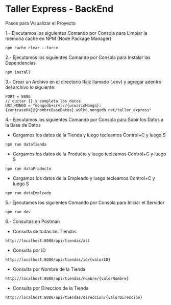 # Taller Express - BackEnd

Pasos para Visualizar el Proyecto


1.- Ejecutamos los siguientes Comando por Consola para Limpiar la memoria caché en NPM (Node Package Manager)
~~~
npm cache clear --force
~~~

2.- Ejecutamos los siguientes Comando por Consola para Instalar las Dependencias
~~~
npm install
~~~

3.- Crear un Archivo en el directorio Raiz llamado (.env) y agregar adentro del archivo lo siguiente:
~~~
PORT = 8080
// quitar {} y completa los datos
URI_MONGO = "mongodb+srv://{usuarioMongo}:{contraseña}@{nombreBaseDatos}.w9lh8.mongodb.net/taller_express"
~~~

4.- Ejecutamos los siguientes Comando por Consola para Subir los Datos a la Base de Datos
- Cargamos los datos de la Tienda y luego tecleamos Control+C y luego S
~~~
npm run dataTienda
~~~
- Cargamos los datos de la Producto y luego tecleamos Control+C y luego S
~~~
npm run dataProducto
~~~
- Cargamos los datos de la Empleado y luego tecleamos Control+C y luego S
~~~
npm run dataEmpleado
~~~

5.- Ejecutamos los siguientes Comando por Consola para Iniciar el Servidor
~~~
npm run dev
~~~

6.- Consultas en Postman

- Consulta de todas las Tiendas
~~~
http://localhost:8080/api/tiendas/all
~~~

- Consulta por ID
~~~
http://localhost:8080/api/tiendas/id/{valorID}
~~~

- Consulta por Nombre de la Tienda
~~~
http://localhost:8080/api/tiendas/nombre/{valorNombre}
~~~

- Consulta por Direccion de la Tienda
~~~
http://localhost:8080/api/tiendas/direccion/{valorDireccion}
~~~